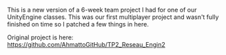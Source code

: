 This is a new version of a 6-week team project I had for one of our UnityEngine classes. This was our first multiplayer project and wasn't fully finished on time so I patched a few things in here.

Original project is here:
https://github.com/AhmattoGitHub/TP2_Reseau_Engin2

